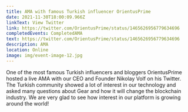 ```yaml
---
title: AMA with famous Turkish influencer OrientusPrime
date: 2021-11-30T18:00:09.966Z
linkText: View Twitter
link: https://twitter.com/OrientusPrime/status/1465626956779634696
completedEvents: CompletedAMA
text: https://twitter.com/OrientusPrime/status/1465626956779634696
description: AMA
location: Online
image: img/event-image-12.jpg
---
```

One of the most famous Turkish influencers and bloggers OrientusPrime hosted a live AMA with our CEO and Founder Nikolay Volf on his Twitter. The Turkish community showed a lot of interest in our technology and asked many questions about Gear and how it will change the blockchain industry. We are very glad to see how interest in our platform is growing around the world!